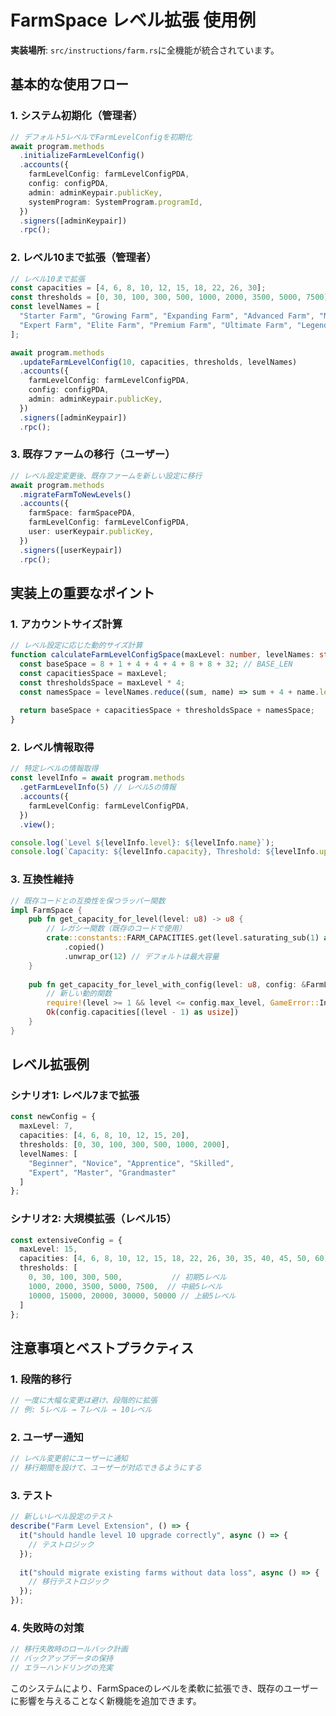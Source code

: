 # FarmSpace レベル拡張 使用例

**実装場所**: `src/instructions/farm.rs`に全機能が統合されています。

## 基本的な使用フロー

### 1. システム初期化（管理者）

```typescript
// デフォルト5レベルでFarmLevelConfigを初期化
await program.methods
  .initializeFarmLevelConfig()
  .accounts({
    farmLevelConfig: farmLevelConfigPDA,
    config: configPDA,
    admin: adminKeypair.publicKey,
    systemProgram: SystemProgram.programId,
  })
  .signers([adminKeypair])
  .rpc();
```

### 2. レベル10まで拡張（管理者）

```typescript
// レベル10まで拡張
const capacities = [4, 6, 8, 10, 12, 15, 18, 22, 26, 30];
const thresholds = [0, 30, 100, 300, 500, 1000, 2000, 3500, 5000, 7500];
const levelNames = [
  "Starter Farm", "Growing Farm", "Expanding Farm", "Advanced Farm", "Master Farm",
  "Expert Farm", "Elite Farm", "Premium Farm", "Ultimate Farm", "Legendary Farm"
];

await program.methods
  .updateFarmLevelConfig(10, capacities, thresholds, levelNames)
  .accounts({
    farmLevelConfig: farmLevelConfigPDA,
    config: configPDA,
    admin: adminKeypair.publicKey,
  })
  .signers([adminKeypair])
  .rpc();
```

### 3. 既存ファームの移行（ユーザー）

```typescript
// レベル設定変更後、既存ファームを新しい設定に移行
await program.methods
  .migrateFarmToNewLevels()
  .accounts({
    farmSpace: farmSpacePDA,
    farmLevelConfig: farmLevelConfigPDA,
    user: userKeypair.publicKey,
  })
  .signers([userKeypair])
  .rpc();
```

## 実装上の重要なポイント

### 1. アカウントサイズ計算

```typescript
// レベル設定に応じた動的サイズ計算
function calculateFarmLevelConfigSpace(maxLevel: number, levelNames: string[]): number {
  const baseSpace = 8 + 1 + 4 + 4 + 4 + 8 + 8 + 32; // BASE_LEN
  const capacitiesSpace = maxLevel;
  const thresholdsSpace = maxLevel * 4;
  const namesSpace = levelNames.reduce((sum, name) => sum + 4 + name.length, 0);
  
  return baseSpace + capacitiesSpace + thresholdsSpace + namesSpace;
}
```

### 2. レベル情報取得

```typescript
// 特定レベルの情報取得
const levelInfo = await program.methods
  .getFarmLevelInfo(5) // レベル5の情報
  .accounts({
    farmLevelConfig: farmLevelConfigPDA,
  })
  .view();

console.log(`Level ${levelInfo.level}: ${levelInfo.name}`);
console.log(`Capacity: ${levelInfo.capacity}, Threshold: ${levelInfo.upgrade_threshold}`);
```

### 3. 互換性維持

```rust
// 既存コードとの互換性を保つラッパー関数
impl FarmSpace {
    pub fn get_capacity_for_level(level: u8) -> u8 {
        // レガシー関数（既存のコードで使用）
        crate::constants::FARM_CAPACITIES.get(level.saturating_sub(1) as usize)
            .copied()
            .unwrap_or(12) // デフォルトは最大容量
    }
    
    pub fn get_capacity_for_level_with_config(level: u8, config: &FarmLevelConfig) -> Result<u8> {
        // 新しい動的関数
        require!(level >= 1 && level <= config.max_level, GameError::InvalidFarmLevel);
        Ok(config.capacities[(level - 1) as usize])
    }
}
```

## レベル拡張例

### シナリオ1: レベル7まで拡張

```typescript
const newConfig = {
  maxLevel: 7,
  capacities: [4, 6, 8, 10, 12, 15, 20],
  thresholds: [0, 30, 100, 300, 500, 1000, 2000],
  levelNames: [
    "Beginner", "Novice", "Apprentice", "Skilled", 
    "Expert", "Master", "Grandmaster"
  ]
};
```

### シナリオ2: 大規模拡張（レベル15）

```typescript
const extensiveConfig = {
  maxLevel: 15,
  capacities: [4, 6, 8, 10, 12, 15, 18, 22, 26, 30, 35, 40, 45, 50, 60],
  thresholds: [
    0, 30, 100, 300, 500,           // 初期5レベル
    1000, 2000, 3500, 5000, 7500,  // 中級5レベル
    10000, 15000, 20000, 30000, 50000 // 上級5レベル
  ]
};
```

## 注意事項とベストプラクティス

### 1. 段階的移行

```typescript
// 一度に大幅な変更は避け、段階的に拡張
// 例: 5レベル → 7レベル → 10レベル
```

### 2. ユーザー通知

```typescript
// レベル変更前にユーザーに通知
// 移行期間を設けて、ユーザーが対応できるようにする
```

### 3. テスト

```typescript
// 新しいレベル設定のテスト
describe("Farm Level Extension", () => {
  it("should handle level 10 upgrade correctly", async () => {
    // テストロジック
  });
  
  it("should migrate existing farms without data loss", async () => {
    // 移行テストロジック
  });
});
```

### 4. 失敗時の対策

```typescript
// 移行失敗時のロールバック計画
// バックアップデータの保持
// エラーハンドリングの充実
```

このシステムにより、FarmSpaceのレベルを柔軟に拡張でき、既存のユーザーに影響を与えることなく新機能を追加できます。